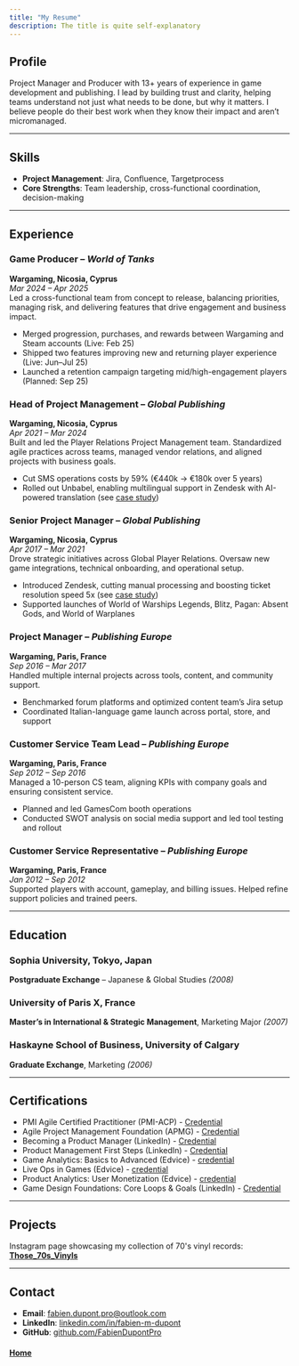 ```yaml
---
title: "My Resume"
description: The title is quite self-explanatory
---
```


## Profile  
Project Manager and Producer with 13+ years of experience in game development and publishing. I lead by building trust and clarity, helping teams understand not just what needs to be done, but why it matters. I believe people do their best work when they know their impact and aren’t micromanaged.

---

## Skills  
- **Project Management**: Jira, Confluence, Targetprocess    
- **Core Strengths**: Team leadership, cross-functional coordination, decision-making

---

## Experience  

### Game Producer – *World of Tanks*  
**Wargaming, Nicosia, Cyprus**  
*Mar 2024 – Apr 2025*  
Led a cross-functional team from concept to release, balancing priorities, managing risk, and delivering features that drive engagement and business impact.  
- Merged progression, purchases, and rewards between Wargaming and Steam accounts (Live: Feb 25)  
- Shipped two features improving new and returning player experience (Live: Jun–Jul 25)  
- Launched a retention campaign targeting mid/high-engagement players (Planned: Sep 25)

### Head of Project Management – *Global Publishing*  
**Wargaming, Nicosia, Cyprus**  
*Apr 2021 – Mar 2024*  
Built and led the Player Relations Project Management team. Standardized agile practices across teams, managed vendor relations, and aligned projects with business goals.  
- Cut SMS operations costs by 59% (€440k → €180k over 5 years)  
- Rolled out Unbabel, enabling multilingual support in Zendesk with AI-powered translation (see [case study](https://unbabel.com/powering-multilingual-support-with-wargaming/))

### Senior Project Manager – *Global Publishing*  
**Wargaming, Nicosia, Cyprus**  
*Apr 2017 – Mar 2021*  
Drove strategic initiatives across Global Player Relations. Oversaw new game integrations, technical onboarding, and operational setup.  
- Introduced Zendesk, cutting manual processing and boosting ticket resolution speed 5x  (see [case study](https://www.zendesk.fr/customer/wargaming/))
- Supported launches of World of Warships Legends, Blitz, Pagan: Absent Gods, and World of Warplanes

### Project Manager – *Publishing Europe*  
**Wargaming, Paris, France**  
*Sep 2016 – Mar 2017*  
Handled multiple internal projects across tools, content, and community support.  
- Benchmarked forum platforms and optimized content team’s Jira setup  
- Coordinated Italian-language game launch across portal, store, and support

### Customer Service Team Lead – *Publishing Europe*  
**Wargaming, Paris, France**  
*Sep 2012 – Sep 2016*  
Managed a 10-person CS team, aligning KPIs with company goals and ensuring consistent service.  
- Planned and led GamesCom booth operations  
- Conducted SWOT analysis on social media support and led tool testing and rollout

### Customer Service Representative – *Publishing Europe*  
**Wargaming, Paris, France**  
*Jan 2012 – Sep 2012*  
Supported players with account, gameplay, and billing issues. Helped refine support policies and trained peers.

---

## Education  

### Sophia University, Tokyo, Japan  
**Postgraduate Exchange** – Japanese & Global Studies *(2008)*

### University of Paris X, France  
**Master’s in International & Strategic Management**, Marketing Major *(2007)*

### Haskayne School of Business, University of Calgary  
**Graduate Exchange**, Marketing *(2006)*

---

## Certifications  
- PMI Agile Certified Practitioner (PMI-ACP) - [Credential](https://www.youracclaim.com/badges/4e1231d0-8616-4d3c-b9c6-378e7a72d03d?source=linked_in_profile)
- Agile Project Management Foundation (APMG) -  [Credential](https://www.youracclaim.com/badges/85202020-f1e8-4422-810e-25cc39954a26/linked_in_profile)
- Becoming a Product Manager (LinkedIn) - [Credential](https://www.linkedin.com/learning/certificates/9513079fd62015b08c4b74cf73e829caba2e2e3c6e6fd53dc041def04711cbfb)
- Product Management First Steps (LinkedIn) - [Credential](https://www.linkedin.com/learning/certificates/4f945cc0d4d0966b9a424283fb192abedbcf5dba001cb1e9f605ad3fc45de60e)
- Game Analytics: Basics to Advanced (Edvice) - [credential](https://legacy.edvice.pro/education/online-course/certificate/lZoa0b5kslW6paa2P2n08g/) 
- Live Ops in Games (Edvice) - [credential](chrome-extension://efaidnbmnnnibpcajpcglclefindmkaj/https://legacy.edvice.pro/education/online-course/certificate/nosZ0b5kslW6pa-3PW3x9Q/)
- Product Analytics: User Monetization (Edvice) - [credential](https://legacy.edvice.pro/education/online-course/certificate/h5Ya0b5kslW6paK3P2f78w/) 
- Game Design Foundations: Core Loops & Goals (LinkedIn) - [Credential](https://www.linkedin.com/learning/certificates/dc3d8240b38a23cf359dade45efda5a9248fb8ddea508816d45a47b4ff2a7d33)

---

## Projects  
Instagram page showcasing my collection of 70's vinyl records: **[Those_70s_Vinyls](https://www.instagram.com/those_70s_vinyls/)**  

---

## Contact  
- **Email**: fabien.dupont.pro@outlook.com  
- **LinkedIn**: [linkedin.com/in/fabien-m-dupont](https://www.linkedin.com/in/fabien-m-dupont)  
- **GitHub**: [github.com/FabienDupontPro](https://github.com/FabienDupontPro)

#### [Home](./README.md) 
